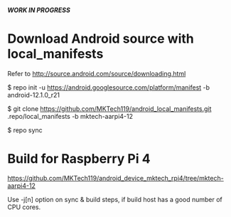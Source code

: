 ##### WORK IN PROGRESS #######

# Download Android source with local_manifests
 Refer to http://source.android.com/source/downloading.html

 $ repo init -u https://android.googlesource.com/platform/manifest -b android-12.1.0_r21
 
 $ git clone https://github.com/MKTech119/android_local_manifests.git .repo/local_manifests -b mktech-aarpi4-12
 
 $ repo sync

# Build for Raspberry Pi 4
 https://github.com/MKTech119/android_device_mktech_rpi4/tree/mktech-aarpi4-12

Use -j[n] option on sync & build steps, if build host has a good number of CPU cores.
